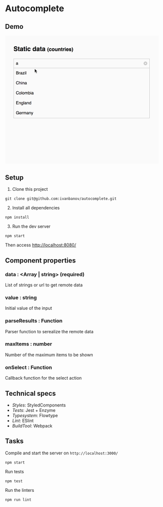 # Autocomplete

## Demo
![](./example.gif)

## Setup
1. Clone this project
```
git clone git@github.com:ivanbanov/autocomplete.git
```

2. Install all dependencies
```
npm install
```

3. Run the dev server
```
npm start
```

Then access [http://localhost:8080/](http://localhost:8080/)

## Component properties

### data : <Array<string> | string> (required)
List of strings or url to get remote data

### value : string
Initial value of the input

### parseResults : Function
Parser function to serealize the remote data

### maxItems : number
Number of the maximum items to be shown

### onSelect : Function
Callback function for the select action


##  Technical specs
- *Styles*: StyledComponents
- *Tests*: Jest + Enzyme
- *Typesystem*: Flowtype
- *Lint*: ESlint
- *BuildTool*: Webpack

## Tasks
Compile and start the server on `http://localhost:3000/`
```
npm start
```

Run tests
```
npm test
```

Run the linters
```
npm run lint
```

